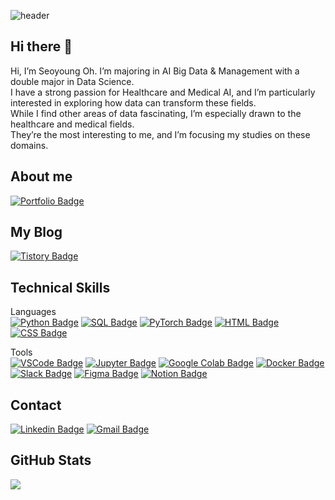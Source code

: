 ![header](https://capsule-render.vercel.app/api?type=waving&color=0:0000FF,100:00FFFF&customColorList=10&height=200&text=Seoyoung's%20GITHUB&fontSize=50&animation=twinkling&fontAlign=68&fontAlignY=36)


## Hi there 👋
Hi, I’m Seoyoung Oh. I’m majoring in AI Big Data & Management with a double major in Data Science. <br>
I have a strong passion for Healthcare and Medical AI, and I’m particularly interested in exploring how data can transform these fields. <br>
While I find other areas of data fascinating, I’m especially drawn to the healthcare and medical fields. <br>
They’re the most interesting to me, and I’m focusing my studies on these domains.

## About me <br>
[![Portfolio Badge](https://img.shields.io/badge/Portfolio-Notion-blue?style=flat&logo=notion&logoColor=white)](https://unleashed-oil-858.notion.site/5seoyoung)

## My Blog <br>
[![Tistory Badge](https://img.shields.io/badge/Tistory-FF5722?style=flat-square&logo=tistory&logoColor=white)](https://5seo0.tistory.com)

## Technical Skills <br>
Languages <br>
[![Python Badge](https://img.shields.io/badge/Python-3776AB?style=flat-square&logo=python&logoColor=white)](https://www.python.org/)
[![SQL Badge](https://img.shields.io/badge/SQL-4479A1?style=flat-square&logo=MySQL&logoColor=white)](https://www.mysql.com/)
[![PyTorch Badge](https://img.shields.io/badge/PyTorch-EE4C2C?style=flat-square&logo=PyTorch&logoColor=white)](https://pytorch.org/)
[![HTML Badge](https://img.shields.io/badge/HTML5-E34F26?style=flat-square&logo=html5&logoColor=white)](https://developer.mozilla.org/en-US/docs/Web/HTML)
[![CSS Badge](https://img.shields.io/badge/CSS3-1572B6?style=flat-square&logo=css3&logoColor=white)](https://developer.mozilla.org/en-US/docs/Web/CSS)

Tools <br>
[![VSCode Badge](https://img.shields.io/badge/VSCode-007ACC?style=flat-square&logo=visual-studio-code&logoColor=white)](https://code.visualstudio.com/)
[![Jupyter Badge](https://img.shields.io/badge/Jupyter-F37626?style=flat-square&logo=jupyter&logoColor=white)](https://jupyter.org/)
[![Google Colab Badge](https://img.shields.io/badge/Google%20Colab-F9AB00?style=flat-square&logo=google-colab&logoColor=white)](https://colab.research.google.com/)
[![Docker Badge](https://img.shields.io/badge/Docker-2496ED?style=flat-square&logo=docker&logoColor=white)](https://www.docker.com/)
[![Slack Badge](https://img.shields.io/badge/Slack-4A154B?style=flat-square&logo=slack&logoColor=white)](https://slack.com/)
[![Figma Badge](https://img.shields.io/badge/Figma-F24E1E?style=flat-square&logo=figma&logoColor=white)](https://figma.com/)
[![Notion Badge](https://img.shields.io/badge/Notion-000000?style=flat-square&logo=notion&logoColor=white)](https://notion.so/)

## Contact
[![Linkedin Badge](https://img.shields.io/badge/-LinkedIn-blue?style=flat-square&logo=Linkedin&logoColor=white&link=https://www.linkedin.com/in/5seo0/)](https://www.linkedin.com/in/5seo0/)
[![Gmail Badge](https://img.shields.io/badge/Gmail-d14836?style=flat-square&logo=Gmail&logoColor=white&link=mailto:inmani1555@gmail.com)](mailto:inmani1555@gmail.com)



## GitHub Stats
<picture>
  <source
    srcset="https://github-readme-stats.vercel.app/api?username=5seoyoung&show_icons=true&theme=dark"
    media="(prefers-color-scheme: dark)"
  />
  <source
    srcset="https://github-readme-stats.vercel.app/api?username=5seoyoung&show_icons=true"
    media="(prefers-color-scheme: light), (prefers-color-scheme: no-preference)"
  />
  <img src="https://github-readme-stats.vercel.app/api?username=5seoyoung&show_icons=true" />
</picture>






<!--
**5seoyoung/5seoyoung** is a ✨ _special_ ✨ repository because its `README.md` (this file) appears on your GitHub profile.

Here are some ideas to get you started:

- 🔭 I’m currently working on ...
- 🌱 I’m currently learning ...
- 👯 I’m looking to collaborate on ...
- 🤔 I’m looking for help with ...
- 💬 Ask me about ...
- 📫 How to reach me: ...
- 😄 Pronouns: ...
- ⚡ Fun fact: ...
-->
